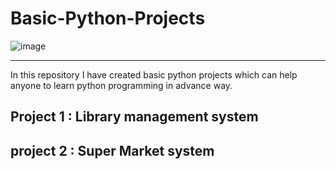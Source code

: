 # Basic-Python-Projects
![image](https://images.unsplash.com/photo-1560415755-bd80d06eda60?ixlib=rb-1.2.1&ixid=eyJhcHBfaWQiOjEyMDd9&auto=format&fit=crop&w=854&q=80)
<hr>
In this repository I have created basic python projects which can help anyone to learn python programming in advance way.

## Project 1 : Library management system

## project 2 : Super Market system

